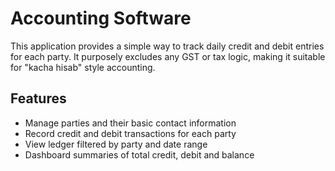 # Accounting Software

This application provides a simple way to track daily credit and debit entries for each party. It purposely excludes any GST or tax logic, making it suitable for "kacha hisab" style accounting.

## Features
- Manage parties and their basic contact information
- Record credit and debit transactions for each party
- View ledger filtered by party and date range
- Dashboard summaries of total credit, debit and balance
